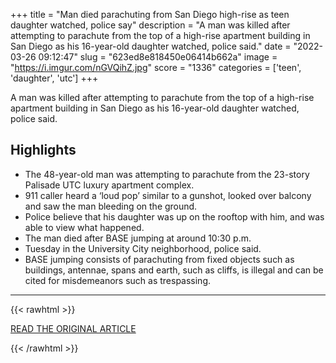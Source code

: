 +++
title = "Man died parachuting from San Diego high-rise as teen daughter watched, police say"
description = "A man was killed after attempting to parachute from the top of a high-rise apartment building in San Diego as his 16-year-old daughter watched, police said."
date = "2022-03-26 09:12:47"
slug = "623ed8e818450e06414b662a"
image = "https://i.imgur.com/nGVQihZ.jpg"
score = "1336"
categories = ['teen', 'daughter', 'utc']
+++

A man was killed after attempting to parachute from the top of a high-rise apartment building in San Diego as his 16-year-old daughter watched, police said.

## Highlights

- The 48-year-old man was attempting to parachute from the 23-story Palisade UTC luxury apartment complex.
- 911 caller heard a ‘loud pop’ similar to a gunshot, looked over balcony and saw the man bleeding on the ground.
- Police believe that his daughter was up on the rooftop with him, and was able to view what happened.
- The man died after BASE jumping at around 10:30 p.m.
- Tuesday in the University City neighborhood, police said.
- BASE jumping consists of parachuting from fixed objects such as buildings, antennae, spans and earth, such as cliffs, is illegal and can be cited for misdemeanors such as trespassing.

---

{{< rawhtml >}}
  <p class="article-category">
    <a target="_blank" href="https://www.nbcnews.com/news/us-news/man-died-parachuting-san-diego-high-rise-teen-daughter-watched-police-rcna21546">READ THE ORIGINAL ARTICLE</a>
  </p>
{{< /rawhtml >}}

